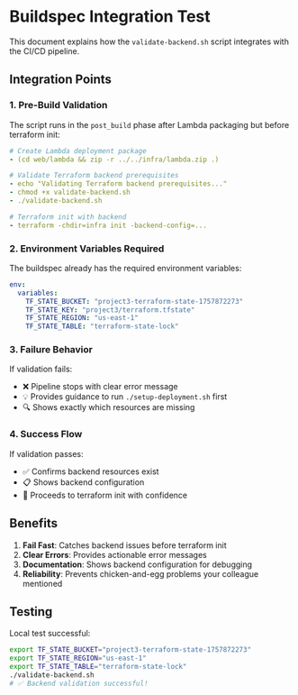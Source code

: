 # Buildspec Integration Test

This document explains how the `validate-backend.sh` script integrates with the CI/CD pipeline.

## Integration Points

### 1. Pre-Build Validation
The script runs in the `post_build` phase after Lambda packaging but before terraform init:

```yaml
# Create Lambda deployment package  
- (cd web/lambda && zip -r ../../infra/lambda.zip .)

# Validate Terraform backend prerequisites
- echo "Validating Terraform backend prerequisites..."
- chmod +x validate-backend.sh  
- ./validate-backend.sh

# Terraform init with backend
- terraform -chdir=infra init -backend-config=...
```

### 2. Environment Variables Required
The buildspec already has the required environment variables:

```yaml
env:
  variables:
    TF_STATE_BUCKET: "project3-terraform-state-1757872273"
    TF_STATE_KEY: "project3/terraform.tfstate"
    TF_STATE_REGION: "us-east-1"
    TF_STATE_TABLE: "terraform-state-lock"
```

### 3. Failure Behavior
If validation fails:
- ❌ Pipeline stops with clear error message
- 💡 Provides guidance to run `./setup-deployment.sh` first
- 🔍 Shows exactly which resources are missing

### 4. Success Flow
If validation passes:
- ✅ Confirms backend resources exist
- 📋 Shows backend configuration
- 🚀 Proceeds to terraform init with confidence

## Benefits

1. **Fail Fast**: Catches backend issues before terraform init
2. **Clear Errors**: Provides actionable error messages
3. **Documentation**: Shows backend configuration for debugging
4. **Reliability**: Prevents chicken-and-egg problems your colleague mentioned

## Testing

Local test successful:
```bash
export TF_STATE_BUCKET="project3-terraform-state-1757872273"
export TF_STATE_REGION="us-east-1" 
export TF_STATE_TABLE="terraform-state-lock"
./validate-backend.sh
# ✅ Backend validation successful!
```
